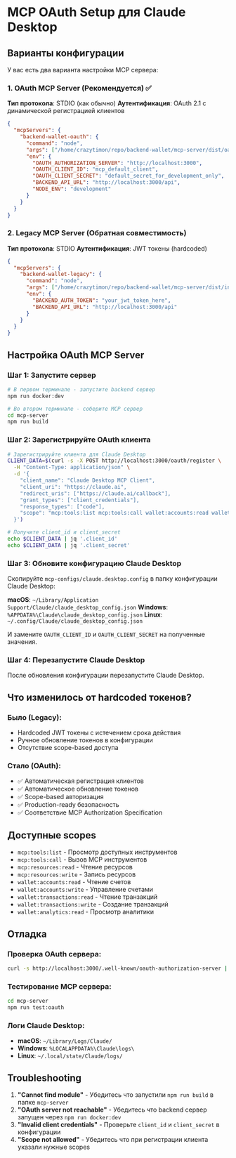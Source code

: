 # MCP OAuth Setup для Claude Desktop

## Варианты конфигурации

У вас есть два варианта настройки MCP сервера:

### 1. OAuth MCP Server (Рекомендуется) ✅

**Тип протокола**: STDIO (как обычно)
**Аутентификация**: OAuth 2.1 с динамической регистрацией клиентов

```json
{
  "mcpServers": {
    "backend-wallet-oauth": {
      "command": "node",
      "args": ["/home/crazytimon/repo/backend-wallet/mcp-server/dist/oauth-mcp-server.js"],
      "env": {
        "OAUTH_AUTHORIZATION_SERVER": "http://localhost:3000",
        "OAUTH_CLIENT_ID": "mcp_default_client",
        "OAUTH_CLIENT_SECRET": "default_secret_for_development_only", 
        "BACKEND_API_URL": "http://localhost:3000/api",
        "NODE_ENV": "development"
      }
    }
  }
}
```

### 2. Legacy MCP Server (Обратная совместимость)

**Тип протокола**: STDIO
**Аутентификация**: JWT токены (hardcoded)

```json
{
  "mcpServers": {
    "backend-wallet-legacy": {
      "command": "node",
      "args": ["/home/crazytimon/repo/backend-wallet/mcp-server/dist/index.js"],
      "env": {
        "BACKEND_AUTH_TOKEN": "your_jwt_token_here",
        "BACKEND_API_URL": "http://localhost:3000/api"
      }
    }
  }
}
```

## Настройка OAuth MCP Server

### Шаг 1: Запустите сервер

```bash
# В первом терминале - запустите backend сервер
npm run docker:dev

# Во втором терминале - соберите MCP сервер
cd mcp-server
npm run build
```

### Шаг 2: Зарегистрируйте OAuth клиента

```bash
# Зарегистрируйте клиента для Claude Desktop
CLIENT_DATA=$(curl -s -X POST http://localhost:3000/oauth/register \
  -H "Content-Type: application/json" \
  -d '{
    "client_name": "Claude Desktop MCP Client",
    "client_uri": "https://claude.ai",
    "redirect_uris": ["https://claude.ai/callback"],
    "grant_types": ["client_credentials"],
    "response_types": ["code"],
    "scope": "mcp:tools:list mcp:tools:call wallet:accounts:read wallet:transactions:read"
  }')

# Получите client_id и client_secret
echo $CLIENT_DATA | jq '.client_id'
echo $CLIENT_DATA | jq '.client_secret'
```

### Шаг 3: Обновите конфигурацию Claude Desktop

Скопируйте `mcp-configs/claude.desktop.config` в папку конфигурации Claude Desktop:

**macOS**: `~/Library/Application Support/Claude/claude_desktop_config.json`
**Windows**: `%APPDATA%\Claude\claude_desktop_config.json`
**Linux**: `~/.config/Claude/claude_desktop_config.json`

И замените `OAUTH_CLIENT_ID` и `OAUTH_CLIENT_SECRET` на полученные значения.

### Шаг 4: Перезапустите Claude Desktop

После обновления конфигурации перезапустите Claude Desktop.

## Что изменилось от hardcoded токенов?

### Было (Legacy):
- Hardcoded JWT токены с истечением срока действия
- Ручное обновление токенов в конфигурации
- Отсутствие scope-based доступа

### Стало (OAuth):
- ✅ Автоматическая регистрация клиентов
- ✅ Автоматическое обновление токенов
- ✅ Scope-based авторизация
- ✅ Production-ready безопасность
- ✅ Соответствие MCP Authorization Specification

## Доступные scopes

- `mcp:tools:list` - Просмотр доступных инструментов
- `mcp:tools:call` - Вызов MCP инструментов  
- `mcp:resources:read` - Чтение ресурсов
- `mcp:resources:write` - Запись ресурсов
- `wallet:accounts:read` - Чтение счетов
- `wallet:accounts:write` - Управление счетами
- `wallet:transactions:read` - Чтение транзакций
- `wallet:transactions:write` - Создание транзакций
- `wallet:analytics:read` - Просмотр аналитики

## Отладка

### Проверка OAuth сервера:
```bash
curl -s http://localhost:3000/.well-known/oauth-authorization-server | jq
```

### Тестирование MCP сервера:
```bash
cd mcp-server
npm run test:oauth
```

### Логи Claude Desktop:
- **macOS**: `~/Library/Logs/Claude/`
- **Windows**: `%LOCALAPPDATA%\Claude\logs\`
- **Linux**: `~/.local/state/Claude/logs/`

## Troubleshooting

1. **"Cannot find module"** - Убедитесь что запустили `npm run build` в папке `mcp-server`
2. **"OAuth server not reachable"** - Убедитесь что backend сервер запущен через `npm run docker:dev`  
3. **"Invalid client credentials"** - Проверьте `client_id` и `client_secret` в конфигурации
4. **"Scope not allowed"** - Убедитесь что при регистрации клиента указали нужные scopes 